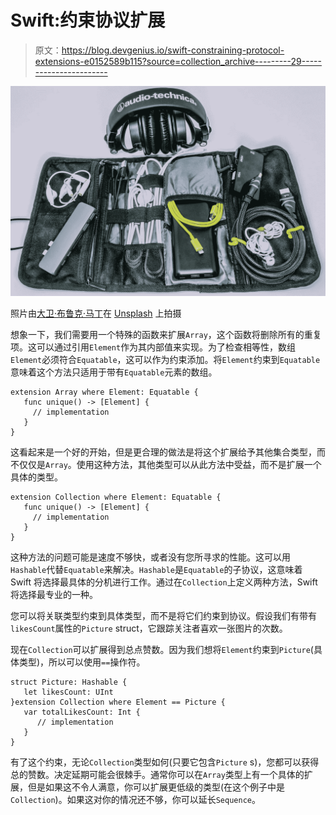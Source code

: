 # Swift:约束协议扩展

> 原文：<https://blog.devgenius.io/swift-constraining-protocol-extensions-e0152589b115?source=collection_archive---------29----------------------->

![](img/2cf9c368d01038999425fa1ebde192f9.png)

照片由[大卫·布鲁克·马丁](https://unsplash.com/@dbmartin00?utm_source=unsplash&utm_medium=referral&utm_content=creditCopyText)在 [Unsplash](/?utm_source=unsplash&utm_medium=referral&utm_content=creditCopyText) 上拍摄

想象一下，我们需要用一个特殊的函数来扩展`Array`，这个函数将删除所有的重复项。这可以通过引用`Element`作为其内部值来实现。为了检查相等性，数组`Element`必须符合`Equatable`，这可以作为约束添加。将`Element`约束到`Equatable`意味着这个方法只适用于带有`Equatable`元素的数组。

```
extension Array where Element: Equatable {
   func unique() -> [Element] {
     // implementation
   }
}
```

这看起来是一个好的开始，但是更合理的做法是将这个扩展给予其他集合类型，而不仅仅是`Array`。使用这种方法，其他类型可以从此方法中受益，而不是扩展一个具体的类型。

```
extension Collection where Element: Equatable {
   func unique() -> [Element] {
     // implementation
   }
}
```

这种方法的问题可能是速度不够快，或者没有您所寻求的性能。这可以用`Hashable`代替`Equatable`来解决。`Hashable`是`Equatable`的子协议，这意味着 Swift 将选择最具体的分机进行工作。通过在`Collection`上定义两种方法，Swift 将选择最专业的一种。

您可以将关联类型约束到具体类型，而不是将它们约束到协议。假设我们有带有`likesCount`属性的`Picture` struct，它跟踪关注者喜欢一张图片的次数。

现在`Collection`可以扩展得到总点赞数。因为我们想将`Element`约束到`Picture`(具体类型)，所以可以使用`==`操作符。

```
struct Picture: Hashable {
   let likesCount: UInt
}extension Collection where Element == Picture {
   var totalLikesCount: Int {
      // implementation
   }
}
```

有了这个约束，无论`Collection`类型如何(只要它包含`Picture` s)，您都可以获得总的赞数。决定延期可能会很棘手。通常你可以在`Array`类型上有一个具体的扩展，但是如果这不令人满意，你可以扩展更低级的类型(在这个例子中是`Collection`)。如果这对你的情况还不够，你可以延长`Sequence`。